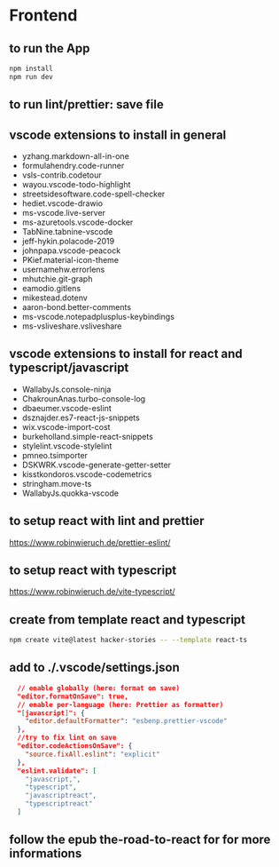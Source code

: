 # Frontend

## to run the App

```bash
npm install
npm run dev
```

## to run lint/prettier: save file

## vscode extensions to install in general

- yzhang.markdown-all-in-one
- formulahendry.code-runner
- vsls-contrib.codetour
- wayou.vscode-todo-highlight
- streetsidesoftware.code-spell-checker
- hediet.vscode-drawio
- ms-vscode.live-server
- ms-azuretools.vscode-docker
- TabNine.tabnine-vscode
- jeff-hykin.polacode-2019
- johnpapa.vscode-peacock
- PKief.material-icon-theme
- usernamehw.errorlens
- mhutchie.git-graph
- eamodio.gitlens
- mikestead.dotenv
- aaron-bond.better-comments
- ms-vscode.notepadplusplus-keybindings
- ms-vsliveshare.vsliveshare

## vscode extensions to install for react and typescript/javascript

- WallabyJs.console-ninja
- ChakrounAnas.turbo-console-log
- dbaeumer.vscode-eslint
- dsznajder.es7-react-js-snippets
- wix.vscode-import-cost
- burkeholland.simple-react-snippets
- stylelint.vscode-stylelint
- pmneo.tsimporter
- DSKWRK.vscode-generate-getter-setter
- kisstkondoros.vscode-codemetrics
- stringham.move-ts
- WallabyJs.quokka-vscode

## to setup react with lint and prettier

https://www.robinwieruch.de/prettier-eslint/

## to setup react with typescript

https://www.robinwieruch.de/vite-typescript/

## create from template react and typescript

```bash
npm create vite@latest hacker-stories -- --template react-ts
```

## add to ./.vscode/settings.json

```json
  // enable globally (here: format on save)
  "editor.formatOnSave": true,
  // enable per-language (here: Prettier as formatter)
  "[javascript]": {
    "editor.defaultFormatter": "esbenp.prettier-vscode"
  },
  //try to fix lint on save
  "editor.codeActionsOnSave": {
    "source.fixAll.eslint": "explicit"
  },
  "eslint.validate": [
    "javascript,",
    "typescript",
    "javascriptreact",
    "typescriptreact"
  ]
```

## follow the epub the-road-to-react for for more informations
